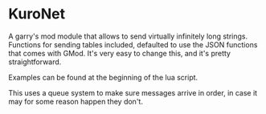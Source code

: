 # KuroNet
A garry's mod module that allows to send virtually infinitely long strings. Functions for sending tables included, defaulted to use the JSON functions that comes with GMod. It's very easy to change this, and it's pretty straightforward.

Examples can be found at the beginning of the lua script.

This uses a queue system to make sure messages arrive in order, in case it may for some reason happen they don't.
